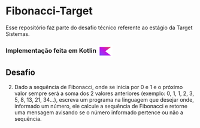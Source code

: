 # Fibonacci-Target
Esse repositório faz parte do desafio técnico referente ao estágio da Target Sistemas. 
### Implementação feita em Kotlin <img align="center" alt="Joao-Dart" height="30" width="40" src="https://raw.githubusercontent.com/devicons/devicon/master/icons/kotlin/kotlin-original.svg">

## Desafio
2) Dado a sequência de Fibonacci, onde se inicia por 0 e 1 e o próximo valor sempre será a soma dos 2 valores anteriores (exemplo: 0, 1, 1, 2, 3, 5, 8, 13, 21, 34...), escreva um programa na linguagem que desejar onde, informado um número, ele calcule a sequência de Fibonacci e retorne uma mensagem avisando se o número informado pertence ou não a sequência.
